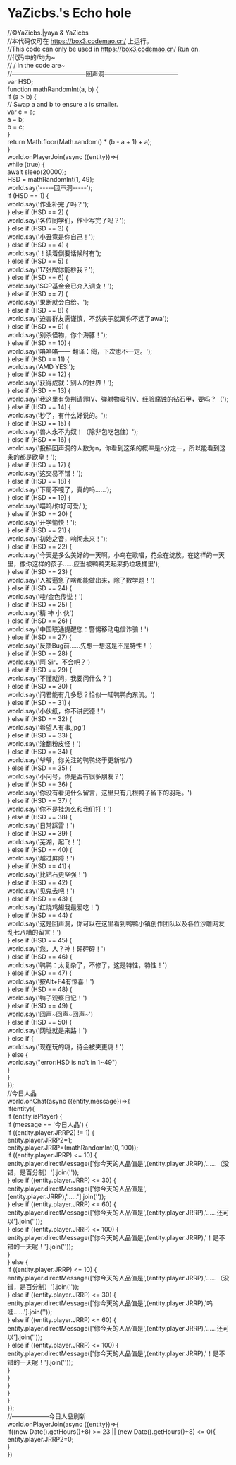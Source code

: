 # YaZicbs.'s Echo hole
//©YaZicbs.|yaya &amp; YaZicbs  
//本代码仅可在 https://box3.codemao.cn/ 上运行。  
//This code can only be used in https://box3.codemao.cn/  Run on.  
//代码中的/均为~  
// / in the code are~  
//————————————回声洞————————————  
var HSD;  
function mathRandomInt(a, b) {  
    if (a > b) {  
        // Swap a and b to ensure a is smaller.  
        var c = a;  
        a = b;  
        b = c;  
    }  
    return Math.floor(Math.random() * (b - a + 1) + a);  
}  
world.onPlayerJoin(async ({entity})=>{  
    while (true) {  
        await sleep(20000);  
        HSD = mathRandomInt(1, 49);  
        world.say('-----回声洞-----');  
        if (HSD == 1) {  
            world.say('作业补完了吗？');  
        } else if (HSD == 2) {  
            world.say('各位同学们，作业写完了吗？');  
        } else if (HSD == 3) {  
            world.say('小丑竟是你自己！');  
        } else if (HSD == 4) {  
            world.say('！读着倒要话候时有');  
        } else if (HSD == 5) {  
            world.say('17张牌你能秒我？');  
        } else if (HSD == 6) {  
            world.say('SCP基金会已介入调查！');  
        } else if (HSD == 7) {  
            world.say('果断就会白给。');  
        } else if (HSD == 8) {  
            world.say('迫害群友需谨慎，不然夹子就离你不远了awa');  
        } else if (HSD == 9) {  
            world.say('别杀怪物，你个海豚！');  
        } else if (HSD == 10) {  
            world.say('咯咯咯—— 翻译：鸽，下次也不一定。');  
        } else if (HSD == 11) {  
            world.say('AMD YES!');  
        } else if (HSD == 12) {  
            world.say('获得成就：别人的世界！');  
        } else if (HSD == 13) {  
            world.say('我这里有负荆请罪IV、弹射物吸引V、经验腐蚀的钻石甲，要吗？（');  
        } else if (HSD == 14) {  
            world.say('秒了，有什么好说的。');  
        } else if (HSD == 15) {  
            world.say('兽人永不为奴！（除非包吃包住）');  
        } else if (HSD == 16) {  
            world.say('投稿回声洞的人数为n，你看到这条的概率是n分之一，所以能看到这条的都是欧皇！');  
        } else if (HSD == 17) {  
            world.say('这交易不错！');  
        } else if (HSD == 18) {  
            world.say('下周不嘎了，真的吗……');  
        } else if (HSD == 19) {  
            world.say('喵呜/你好可爱/');  
        } else if (HSD == 20) {  
            world.say('开学愉快！');  
        } else if (HSD == 21) {  
            world.say('初始之音，响彻未来！');  
        } else if (HSD == 22) {  
            world.say('今天是多么美好的一天啊。小鸟在歌唱，花朵在绽放。在这样的一天里，像你这样的孩子……应当被鸭鸭夹起来扔垃圾桶里');  
        } else if (HSD == 23) {  
            world.say('人被逼急了啥都能做出来，除了数学题！')  
        } else if (HSD == 24) {  
            world.say('哇/金色传说！')  
        } else if (HSD == 25) {  
            world.say('精 神 小 伙')  
        } else if (HSD == 26) {  
            world.say('中国联通提醒您：警惕移动电信诈骗！')  
        } else if (HSD == 27) {  
            world.say('反馈Bug前……先想一想这是不是特性！')  
        } else if (HSD == 28) {  
            world.say('阿 Sir，不会吧？')  
        } else if (HSD == 29) {  
            world.say('不懂就问，我要问什么？')  
        } else if (HSD == 30) {  
            world.say('问君能有几多愁？恰似一缸鸭鸭向东流。')  
        } else if (HSD == 31) {  
            world.say('小伙纸，你不讲武德！')  
        } else if (HSD == 32) {  
            world.say('希望人有事,jpg')  
        } else if (HSD == 33) {  
            world.say('淦翻粉皮怪！')  
        } else if (HSD == 34) {  
            world.say('爷爷，你关注的鸭鸭终于更新啦/')  
        } else if (HSD == 35) {  
            world.say('小问号，你是否有很多朋友？')  
        } else if (HSD == 36) {  
            world.say('你没有看见什么留言，这里只有几根鸭子留下的羽毛。')  
        } else if (HSD == 37) {  
            world.say('你不是挂怎么和我们打！')  
        } else if (HSD == 38) {  
            world.say('日常踩雷！')  
        } else if (HSD == 39) {  
            world.say('芜湖，起飞！')  
        } else if (HSD == 40) {  
            world.say('越过屏障！')  
        } else if (HSD == 41) {  
            world.say('比钻石更坚强！')  
        } else if (HSD == 42) {  
            world.say('见鬼去吧！')  
        } else if (HSD == 43) {  
            world.say('红烧鸡翅我最爱吃！')  
        } else if (HSD == 44) {  
            world.say('这是回声洞，你可以在这里看到鸭鸭小镇创作团队以及各位沙雕网友乱七八糟的留言！')  
        } else if (HSD == 45) {  
            world.say('您，人？神！砰砰砰！')  
        } else if (HSD == 46) {  
            world.say('鸭鸭：太复杂了，不修了，这是特性，特性！')  
        } else if (HSD == 47) {  
            world.say('按Alt+F4有惊喜！')  
        } else if (HSD == 48) {  
            world.say('鸭子观察日记！')  
        } else if (HSD == 49) {  
            world.say('回声~回声~回声~')  
        } else if (HSD == 50) {  
            world.say('网址就是来路！')  
        } else if {  
            world.say('现在玩的嗨，待会被夹更嗨！')  
        } else {  
            world.say("error:HSD is no't in 1~49")  
        }  
    }  
});  
//今日人品  
world.onChat(async ({entity,message})=>{  
    if(entity){  
        if (entity.isPlayer) {  
           if (message == '今日人品') {  
               if ((entity.player.JRRP2) != 1) {   
                   entity.player.JRRP2=1;  
                   entity.player.JRRP=(mathRandomInt(0, 100));  
                   if ((entity.player.JRRP) <= 10) {  
                       entity.player.directMessage(['你今天的人品值是',(entity.player.JRRP),'……（没错，是百分制）'].join(''));  
                   } else if ((entity.player.JRRP) <= 30) {  
                       entity.player.directMessage(['你今天的人品值是',(entity.player.JRRP),'……'].join(''));  
                   } else if ((entity.player.JRRP) <= 60) {  
                       entity.player.directMessage(['你今天的人品值是',(entity.player.JRRP),'……还可以'].join(''));  
                   } else if ((entity.player.JRRP) <= 100) {  
                       entity.player.directMessage(['你今天的人品值是',(entity.player.JRRP),'！是不错的一天呢！'].join(''));  
                   }  
               } else {  
                   if ((entity.player.JRRP) <= 10) {  
                       entity.player.directMessage(['你今天的人品值是',(entity.player.JRRP),'……（没错，是百分制）'].join(''));  
                   } else if ((entity.player.JRRP) <= 30) {  
                       entity.player.directMessage(['你今天的人品值是',(entity.player.JRRP),'呜哇……'].join(''));  
                   } else if ((entity.player.JRRP) <= 60) {  
                       entity.player.directMessage(['你今天的人品值是',(entity.player.JRRP),'……还可以'].join(''));  
                   } else if ((entity.player.JRRP) <= 100) {  
                       entity.player.directMessage(['你今天的人品值是',(entity.player.JRRP),'！是不错的一天呢！'].join(''));  
                   }  
               }  
           }  
       }  
   }  
});  
//——————今日人品刷新  
world.onPlayerJoin(async ({entity})=>{  
    if((new Date().getHours()+8) >= 23 || (new Date().getHours()+8) <= 0){  
       entity.player.JRRP2=0;  
    }  
})  
